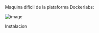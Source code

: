 Maquina dificil de la plataforma Dockerlabs:

![image](https://github.com/user-attachments/assets/effa1ad5-583f-4910-a1f3-77948093d0d1)

Instalacion

